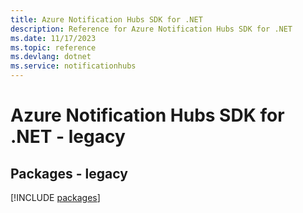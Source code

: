 ```yaml
---
title: Azure Notification Hubs SDK for .NET
description: Reference for Azure Notification Hubs SDK for .NET
ms.date: 11/17/2023
ms.topic: reference
ms.devlang: dotnet
ms.service: notificationhubs
---
```

# Azure Notification Hubs SDK for .NET - legacy
## Packages - legacy
[!INCLUDE [packages](notification-hubs-index.md)]